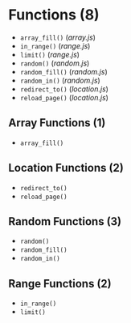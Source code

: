 # Functions (8)

* `array_fill()` (_array.js_)
* `in_range()` (_range.js_)
* `limit()` (_range.js_)
* `random()` (_random.js_)
* `random_fill()` (_random.js_)
* `random_in()` (_random.js_)
* `redirect_to()` (_location.js_)
* `reload_page()` (_location.js_)

## Array Functions (1)

* `array_fill()`

## Location Functions (2)
* `redirect_to()`
* `reload_page()`

## Random Functions (3)

* `random()`
* `random_fill()`
* `random_in()`

## Range Functions (2)

* `in_range()`
* `limit()`
